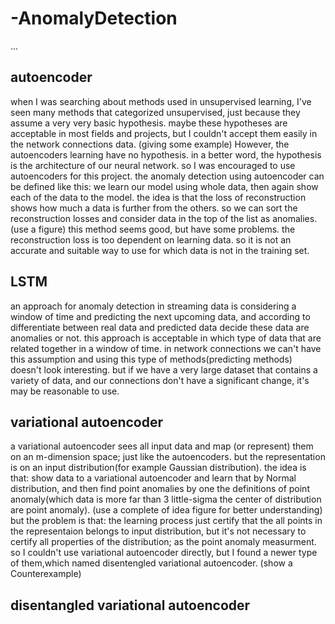 # -AnomalyDetection
...
## autoencoder
when I was searching about methods used in unsupervised learning, I've seen many methods that categorized unsupervised, just because they assume a very very basic hypothesis. maybe these hypotheses are acceptable in most fields and projects, but I couldn't accept them easily in the network connections data. (giving some example)
However, the autoencoders learning have no hypothesis. in a better word, the hypothesis is the architecture of our neural network. so I was encouraged to use autoencoders for this project. the anomaly detection using autoencoder can be defined like this: we learn our model using whole data, then again show each of the data to the model. the idea is that the loss of reconstruction shows how much a data is further from the others. so we can sort the reconstruction losses and consider data in the top of the list as anomalies. (use a figure)
this method seems good, but have some problems. the reconstruction loss is too dependent on learning data. so it is not an accurate and suitable way to use for which data is not in the training set. 

## LSTM
an approach for anomaly detection in streaming data is considering a window of time and predicting the next upcoming data, and according to differentiate between real data and predicted data decide these data are anomalies or not. this approach is acceptable in which type of data that are related together in a window of time. in network connections we can't have this assumption and using this type of methods(predicting methods) doesn't look interesting. 
but if we have a very large dataset that contains a variety of data, and our connections don't have a significant change, it's may be reasonable to use.

## variational autoencoder
a variational autoencoder sees all input data and map (or represent) them on an m-dimension space; just like the autoencoders. but the representation is on an input distribution(for example Gaussian distribution).
the idea is that: show data to a variational autoencoder and learn that by Normal distribution, and then find point anomalies by one the definitions of point anomaly(which data is more far than 3 little-sigma the center of distribution are point anomaly). (use a complete of idea figure for better understanding)
but the problem is that: the learning process just certify that the all points in the representaion belongs to input distribution, but it's not necessary to certify all properties of the distribution; as the point anomaly measurment.
so I couldn't use variational autoencoder directly, but I found a newer type of them,which named disentengled variational autoencoder. (show a Counterexample)

## disentangled variational autoencoder
